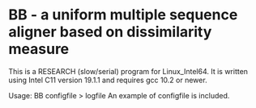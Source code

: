 # BB - a uniform multiple sequence aligner based on dissimilarity measure

This is a RESEARCH (slow/serial) program for Linux_Intel64.
It is written using Intel C11 version 19.1.1 and requires gcc 10.2 or newer.

Usage:   BB configfile > logfile
An example of configfile is included.

